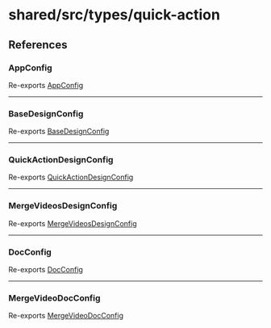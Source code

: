 # shared/src/types/quick-action

## References

### AppConfig

Re-exports [AppConfig](AppConfig.types/interfaces/app-config.md)

***

### BaseDesignConfig

Re-exports [BaseDesignConfig](DesignConfig.types/interfaces/base-design-config.md)

***

### QuickActionDesignConfig

Re-exports [QuickActionDesignConfig](DesignConfig.types/interfaces/quick-action-design-config.md)

***

### MergeVideosDesignConfig

Re-exports [MergeVideosDesignConfig](DesignConfig.types/interfaces/merge-videos-design-config.md)

***

### DocConfig

Re-exports [DocConfig](DocConfig.types/interfaces/doc-config.md)

***

### MergeVideoDocConfig

Re-exports [MergeVideoDocConfig](DocConfig.types/interfaces/merge-video-doc-config.md)
